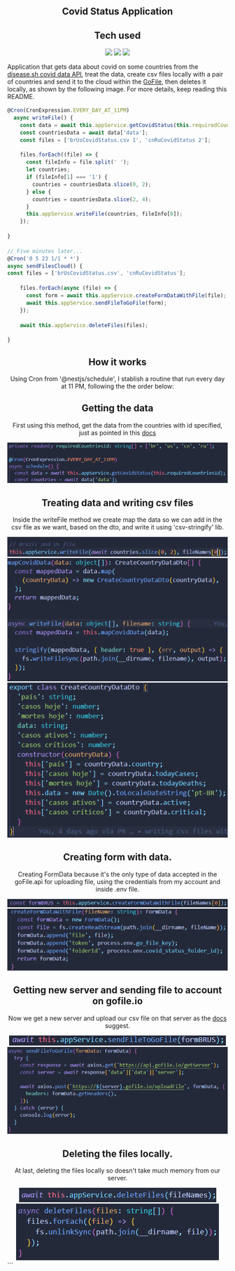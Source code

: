<div align= "center";"><h2>Covid Status Application</h2></div>

<div align= "center"><h2 >Tech used</h2></div>

<div align= "center">
<img src="https://cdn.jsdelivr.net/gh/devicons/devicon/icons/nodejs/nodejs-original.svg" width="60" />
<img src="https://cdn.jsdelivr.net/gh/devicons/devicon/icons/typescript/typescript-plain.svg" width="60"/>
<img src="https://cdn.jsdelivr.net/gh/devicons/devicon/icons/nestjs/nestjs-plain-wordmark.svg" width="60"/>
</div>

Application that gets data about covid on some countries from the [disease.sh covid data API](https://disease.sh/docs/#/), treat the data, create csv files locally with a pair of countries and send it to the cloud within the [GoFile](https://gofile.io/welcome), then deletes it locally, as shown by the following image. For more details, keep reading this README.

</div>

```ts
@Cron(CronExpression.EVERY_DAY_AT_11PM)
  async writeFile() {
    const data = await this.appService.getCovidStatus(this.requiredCountriesId);
    const countriesData = await data['data'];
    const files = ['brUsCovidStatus.csv 1', 'cnRuCovidStatus 2'];

    files.forEach((file) => {
      const fileInfo = file.split(' ');
      let countries;
      if (fileInfo[1] === '1') {
        countries = countriesData.slice(0, 2);
      } else {
        countries = countriesData.slice(2, 4);
      }
      this.appService.writeFile(countries, fileInfo[0]);
    });

}

// Five minutes later...
@Cron('0 5 23 1/1 * *')
async sendFilesCloud() {
const files = ['brUsCovidStatus.csv', 'cnRuCovidStatus'];

    files.forEach(async (file) => {
      const form = await this.appService.createFormDataWithFile(file);
      await this.appService.sendFileToGoFile(form);
    });

    await this.appService.deleteFiles(files);

}

```

<center><h2>How it works</h2>
Using Cron from '@nestjs/schedule', I stablish a routine that run every day at 11 PM, following the the order below:
</center>

<center><h2>Getting the data</h2>

First using this method, get the data from the countries with id specified, just as pointed in this [docs](https://disease.sh/docs/#/COVID-19%3A%20Worldometers/get_v3_covid_19_countries__countries_)

<img src="./docs/getting_data.png">
</center>

<center><h2>Treating data and writing csv files</h2>

Inside the writeFile method we create map the data so we can add in the csv file as we want, based on the dto, and write it using 'csv-stringify' lib.

<img src="./docs/Write_file.png">
<img src="./docs/write2.png">
<img src="./docs/data_br.png">
</center>

<center>
<h2>Creating form with data.</h2>

Creating FormData because it's the only type of data accepted in the goFile.api for uploading file, using the credentials from my account and inside .env file.

<img src="./docs/creating_form.png">
<img src="./docs/form_data.png">
</center>

<center>
<h2>Getting new server and sending file to account on gofile.io</h2>

Now we get a new server and upload our csv file on that server as the [docs](https://gofile.io/api) suggest.

<img src="./docs/send_file.png">
<img src="./docs/send_file_detailed.png">

</center>

<center><h2>Deleting the files locally.</h2>

At last, deleting the files locally so doesn't take much memory from our server.

<center><img src="./docs/deleting.png"></center>
<img src="./docs/deleting_detailed.png">

</center>
```

